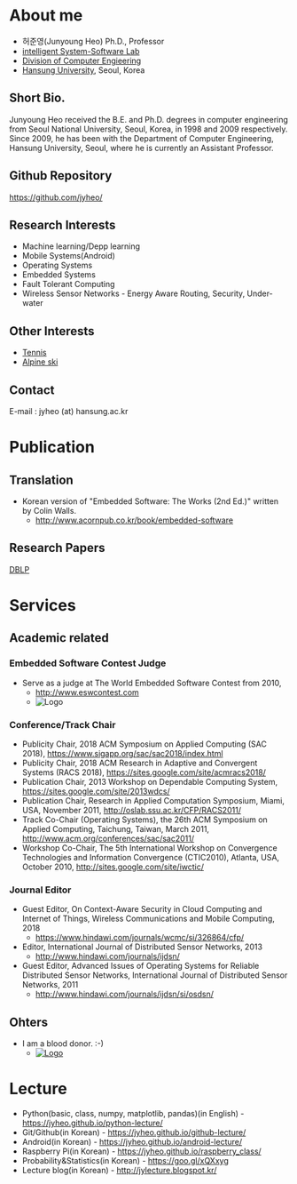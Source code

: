 # About me

* 허준영(Junyoung Heo) Ph.D., Professor
* [intelligent System-Software Lab](isyslab.github.io)
* [Division of Computer Engieering](cse.hansung.ac.kr)
* [Hansung University](www.hansung.ac.kr), Seoul, Korea


## Short Bio.

Junyoung Heo received the B.E. and Ph.D. degrees in computer engineering from Seoul National University, Seoul, Korea, in 1998 and 2009 respectively. Since 2009, he has been with the Department of Computer Engineering, Hansung University, Seoul, where he is currently an Assistant Professor. 

## Github Repository
<https://github.com/jyheo/>


## Research Interests
* Machine learning/Depp learning
* Mobile Systems(Android)
* Operating Systems
* Embedded Systems
* Fault Tolerant Computing
* Wireless Sensor Networks - Energy Aware Routing, Security, Under-water

## Other Interests
* [Tennis](http://en.wikipedia.org/wiki/Tennis)
* [Alpine ski](http://en.wikipedia.org/wiki/Alpine_ski)

## Contact
E-mail : jyheo (at) hansung.ac.kr

# Publication
## Translation
* Korean version of "Embedded Software: The Works (2nd Ed.)" written by Colin Walls.
    - <http://www.acornpub.co.kr/book/embedded-software>

## Research Papers
[DBLP](http://www.informatik.uni-trier.de/~ley/pers/hd/h/Heo:Junyoung.html)


# Services

## Academic related
### Embedded Software Contest Judge
* Serve as a judge at The World Embedded Software Contest from 2010, 
    - <http://www.eswcontest.com>
    - ![Logo](http://www.eswcontest.com/images/common/logo.png)

### Conference/Track Chair
* Publicity Chair, 2018 ACM Symposium on Applied Computing (SAC 2018), <https://www.sigapp.org/sac/sac2018/index.html>
* Publicity Chair, 2018 ACM Research in Adaptive and Convergent Systems (RACS 2018), <https://sites.google.com/site/acmracs2018/>
* Publication Chair, 2013 Workshop on Dependable Computing System, <https://sites.google.com/site/2013wdcs/>
* Publication Chair, Research in Applied Computation Symposium, Miami, USA, November 2011, <http://oslab.ssu.ac.kr/CFP/RACS2011/>
* Track Co-Chair (Operating Systems), the 26th ACM Symposium on Applied Computing, Taichung, Taiwan, March 2011, <http://www.acm.org/conferences/sac/sac2011/>
* Workshop Co-Chair, The 5th International Workshop on Convergence Technologies and Information Convergence (CTIC2010), Atlanta, USA, October 2010, <http://sites.google.com/site/iwctic/>

### Journal Editor
* Guest Editor, On Context-Aware Security in Cloud Computing and Internet of Things, Wireless Communications and Mobile Computing, 2018
    - <https://www.hindawi.com/journals/wcmc/si/326864/cfp/>
* Editor, International Journal of Distributed Sensor Networks, 2013
    - <http://www.hindawi.com/journals/ijdsn/>
* Guest Editor, Advanced Issues of Operating Systems for Reliable Distributed Sensor Networks, International Journal of Distributed Sensor Networks, 2011
    - <http://www.hindawi.com/journals/ijdsn/si/osdsn/>

## Ohters
* I am a blood donor. :-)  
    - [![Logo](http://www.bloodinfo.net/images/include/ci.png)](http://www.bloodinfo.net/main.do)


# Lecture
* Python(basic, class, numpy, matplotlib, pandas)(in English) - <https://jyheo.github.io/python-lecture/>
* Git/Github(in Korean) - <https://jyheo.github.io/github-lecture/>
* Android(in Korean) - <https://jyheo.github.io/android-lecture/>
* Raspberry Pi(in Korean) - <https://jyheo.github.io/raspberry_class/>
* Probability&Statistics(in Korean) - <https://goo.gl/xQXxyg>
* Lecture blog(in Korean) - <http://jylecture.blogspot.kr/>

